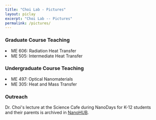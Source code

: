 ```yaml
---
title: "Choi Lab - Pictures"
layout: piclay
excerpt: "Choi Lab -- Pictures"
permalink: /pictures/
---
```






### Graduate Course Teaching

<li>ME 606: Radiation Heat Transfer <br />
<li>ME 505: Intermediate Heat Transfer

### Undergraduate Course Teaching
  
<li>ME 497: Optical Nanomaterials <br />
<li>ME 305: Heat and Mass Transfer

### Outreach
Dr. Choi's lecture at the Science Cafe during NanoDays for K-12 students and their parents is archived in [NanoHUB](https://nanohub.org/resources/11235).
